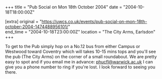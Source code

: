 +++
title = "Pub Social on Mon 18th October 2004"
date = "2004-10-18T18:00:00Z"

[extra]
original = "https://uwcs.co.uk/events/pub-social-on-mon-18th-october-2004-1474488956101/"    
end_time = "2004-10-18T23:00:00Z"
location = "The City Arms, Earlsdon"
+++

To get to the Pub simply hop on a No.12 bus from either Campus or Westwood toward Coventry which will takes 10-15 mins tops and you'll see the pub (The City Arms) on the corner of a small roundabout. We are pretty easy to spot and if you email me in advance: phucfl@warwick.ac.uk I can give you a phone number to ring if you're lost. I look forward to seeing you there.

